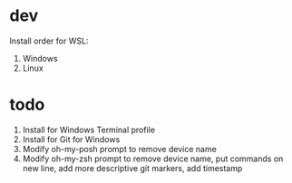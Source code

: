 # dev
Install order for WSL:
1. Windows
2. Linux

# todo
1. Install for Windows Terminal profile
2. Install for Git for Windows
3. Modify oh-my-posh prompt to remove device name
4. Modify oh-my-zsh prompt to remove device name, put commands on new line, add more descriptive git markers, add timestamp
